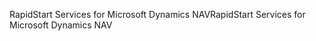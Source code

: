 <span data-ttu-id="ac148-101">RapidStart Services for Microsoft Dynamics NAV</span><span class="sxs-lookup"><span data-stu-id="ac148-101">RapidStart Services for Microsoft Dynamics NAV</span></span>